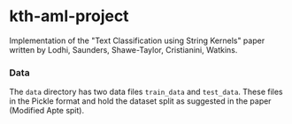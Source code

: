 # kth-aml-project
Implementation of the "Text Classification using String Kernels" paper written by Lodhi, Saunders, Shawe-Taylor, Cristianini, Watkins.

### Data
The ```data``` directory has two data files ```train_data``` and ```test_data```.
These files in the Pickle format and hold the dataset split as suggested in the paper (Modified Apte spit).

